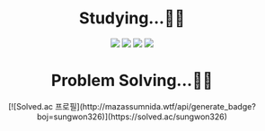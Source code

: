 
# <div align="center"> Studying...👨‍🏫 </div>
<div align="center">
<img src="https://img.shields.io/badge/C++-00599C?style=for-the-badge&logo=Cplusplus&logoColor=white"> <img src="https://img.shields.io/badge/Java-FF160B?style=for-the-badge&logo=OpenJDK&logoColor=white"> <img src="https://img.shields.io/badge/Spring-6DB33F?style=for-the-badge&logo=Spring&logoColor=white"> <img src="https://img.shields.io/badge/MySQL-4479A1?style=for-the-badge&logo=MySQL&logoColor=white">

  
# <div align="center"> Problem Solving...👨‍🏫 </div>
<div align="center">
[![Solved.ac
프로필](http://mazassumnida.wtf/api/generate_badge?boj=sungwon326)](https://solved.ac/sungwon326)

</div>
